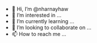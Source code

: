  - 👋 Hi, I’m @nharnayhaw
- 👀 I’m interested in ...
- 🌱 I’m currently learning ...
- 💞️ I’m looking to collaborate on ...
- 📫 How to reach me ...

<!---
nharnayhaw/nharnayhaw is a ✨ special ✨ repository because its `README.md` (this file) appears on your GitHub profile.
You can click the Preview link to take a look at your changes.
--->

